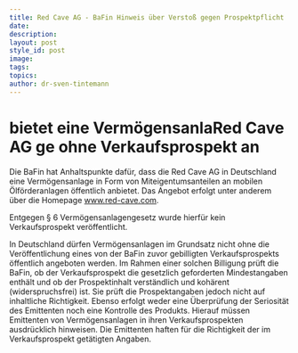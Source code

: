 ```yaml
---
title: Red Cave AG - BaFin Hinweis über Verstoß gegen Prospektpflicht
date:
description:
layout: post
style_id: post
image:
tags:
topics:
author: dr-sven-tintemann
---
```


# bietet eine VermögensanlaRed Cave AG ge ohne Verkaufsprospekt an

Die BaFin hat Anhaltspunkte dafür, dass die Red Cave AG in Deutschland eine Vermögensanlage in Form von Miteigentumsanteilen an mobilen Ölförderanlagen öffentlich anbietet. Das Angebot erfolgt unter anderem über die Homepage www.red-cave.com.

Entgegen &sect; 6 Vermögensanlagengesetz wurde hierfür kein Verkaufsprospekt veröffentlicht.

In Deutschland dürfen Vermögensanlagen im Grundsatz nicht ohne die Veröffentlichung eines von der BaFin zuvor gebilligten Verkaufsprospekts öffentlich angeboten werden. Im Rahmen einer solchen Billigung prüft die BaFin, ob der Verkaufsprospekt die gesetzlich geforderten Mindestangaben enthält und ob der Prospektinhalt verständlich und kohärent (widerspruchsfrei) ist. Sie prüft die Prospektangaben jedoch nicht auf inhaltliche Richtigkeit. Ebenso erfolgt weder eine Überprüfung der Seriosität des Emittenten noch eine Kontrolle des Produkts. Hierauf müssen Emittenten von Vermögensanlagen in ihren Verkaufsprospekten ausdrücklich hinweisen. Die Emittenten haften für die Richtigkeit der im Verkaufsprospekt getätigten Angaben.